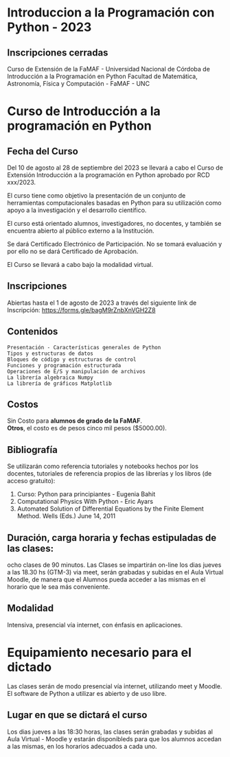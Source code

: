 # Introduccion a la Programación con Python - 2023
## Inscripciones cerradas
Curso de Extensión de la FaMAF - Universidad Nacional de Córdoba de Introducción a la Programación en Python
Facultad de Matemática, Astronomía, Física y Computación - FaMAF - UNC

# Curso de Introducción a la programación en Python

## Fecha del Curso
Del 10 de agosto al 28 de septiembre del 2023 se llevará a cabo el Curso de Extensión Introducción a la programación en Python aprobado por RCD xxx/2023. 

El curso tiene como objetivo la presentación de un conjunto de herramientas computacionales basadas en Python para su utilización como apoyo a la investigación y el desarrollo científico. 

El curso está orientado alumnos, investigadores, no docentes, y también se encuentra abierto al público externo a la Institución.

Se dará Certificado Electrónico de Participación. No se tomará evaluación y por ello no se dará Certificado de Aprobación.

El Curso se llevará a cabo bajo la modalidad virtual.

## Inscripciones
Abiertas hasta el 1 de agosto de 2023 a través del siguiente link de Inscripción:
https://forms.gle/bagM9rZnbXnVGH2Z8

## Contenidos
    Presentación - Características generales de Python
    Tipos y estructuras de datos
    Bloques de código y estructuras de control
    Funciones y programación estructurada
    Operaciones de E/S y manipulación de archivos
    La librería algebraica Numpy
    La librería de gráficos Matplotlib
    
## Costos
Sin Costo para **alumnos de grado de la FaMAF**.   
**Otros**, el costo es de pesos cinco mil pesos ($5000.00).
    
## Bibliografía 
Se utilizarán como referencia tutoriales y notebooks hechos por los docentes, tutoriales de referencia propios de las librerías y los libros (de acceso gratuito):

1. Curso: Python para principiantes - Eugenia Bahit
2. Computational Physics With Python - Eric Ayars
3. Automated Solution of Differential Equations by the Finite Element Method. Wells (Eds.) June 14, 2011

## Duración, carga horaria y fechas estipuladas de las clases: 
ocho clases de 90 minutos. Las Clases se impartirán on-line los dias jueves a las 18.30 hs (GTM-3) via meet, serán grabadas y subidas en el Aula Virtual Moodle, de manera que el Alumnos pueda acceder a las mismas en el horario que le sea más conveniente.

## Modalidad
Intensiva, presencial vía internet, con énfasis en aplicaciones.

# Equipamiento necesario para el dictado
Las clases serán de modo presencial vía internet, utilizando meet y Moodle. El software de Python a utilizar es abierto y de uso libre.

## Lugar en que se dictará el curso
Los dias jueves a las 18:30 horas, las clases serán grabadas y subidas al Aula Virtual - Moodle y estarán disponibleds para que los alumnos accedan a las mismas, en los horarios adecuados a cada uno.
